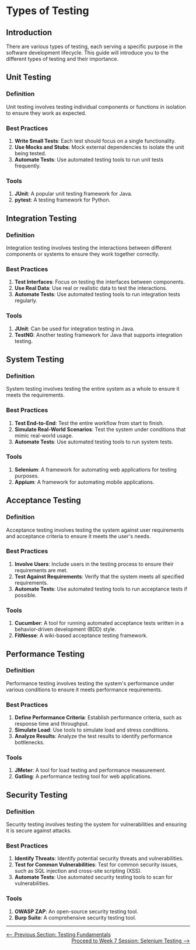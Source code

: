 # Types of Testing

## Introduction

There are various types of testing, each serving a specific purpose in the software development lifecycle. This guide will introduce you to the different types of testing and their importance.

## Unit Testing

### Definition

Unit testing involves testing individual components or functions in isolation to ensure they work as expected.

### Best Practices

1. **Write Small Tests**: Each test should focus on a single functionality.
2. **Use Mocks and Stubs**: Mock external dependencies to isolate the unit being tested.
3. **Automate Tests**: Use automated testing tools to run unit tests frequently.

### Tools

1. **JUnit**: A popular unit testing framework for Java.
2. **pytest**: A testing framework for Python.

## Integration Testing

### Definition

Integration testing involves testing the interactions between different components or systems to ensure they work together correctly.

### Best Practices

1. **Test Interfaces**: Focus on testing the interfaces between components.
2. **Use Real Data**: Use real or realistic data to test the interactions.
3. **Automate Tests**: Use automated testing tools to run integration tests regularly.

### Tools

1. **JUnit**: Can be used for integration testing in Java.
2. **TestNG**: Another testing framework for Java that supports integration testing.

## System Testing

### Definition

System testing involves testing the entire system as a whole to ensure it meets the requirements.

### Best Practices

1. **Test End-to-End**: Test the entire workflow from start to finish.
2. **Simulate Real-World Scenarios**: Test the system under conditions that mimic real-world usage.
3. **Automate Tests**: Use automated testing tools to run system tests.

### Tools

1. **Selenium**: A framework for automating web applications for testing purposes.
2. **Appium**: A framework for automating mobile applications.

## Acceptance Testing

### Definition

Acceptance testing involves testing the system against user requirements and acceptance criteria to ensure it meets the user's needs.

### Best Practices

1. **Involve Users**: Include users in the testing process to ensure their requirements are met.
2. **Test Against Requirements**: Verify that the system meets all specified requirements.
3. **Automate Tests**: Use automated testing tools to run acceptance tests if possible.

### Tools

1. **Cucumber**: A tool for running automated acceptance tests written in a behavior-driven development (BDD) style.
2. **FitNesse**: A wiki-based acceptance testing framework.

## Performance Testing

### Definition

Performance testing involves testing the system's performance under various conditions to ensure it meets performance requirements.

### Best Practices

1. **Define Performance Criteria**: Establish performance criteria, such as response time and throughput.
2. **Simulate Load**: Use tools to simulate load and stress conditions.
3. **Analyze Results**: Analyze the test results to identify performance bottlenecks.

### Tools

1. **JMeter**: A tool for load testing and performance measurement.
2. **Gatling**: A performance testing tool for web applications.

## Security Testing

### Definition

Security testing involves testing the system for vulnerabilities and ensuring it is secure against attacks.

### Best Practices

1. **Identify Threats**: Identify potential security threats and vulnerabilities.
2. **Test for Common Vulnerabilities**: Test for common security issues, such as SQL injection and cross-site scripting (XSS).
3. **Automate Tests**: Use automated security testing tools to scan for vulnerabilities.

### Tools

1. **OWASP ZAP**: An open-source security testing tool.
2. **Burp Suite**: A comprehensive security testing tool.

---

<div style="width: 100%">
<a href='testing-fundamentals.md'><-- Previous Section: Testing Fundamentals</a>
<div align="right"><a href='../7-selenium-testing/index.md'> Proceed to Week 7 Session: Selenium Testing --></a></div>
</div>
